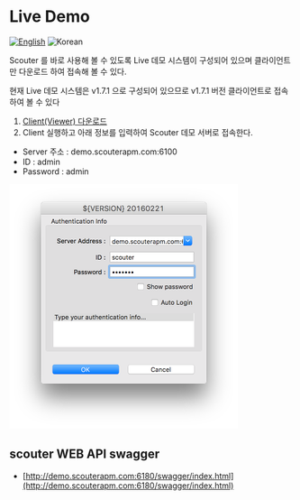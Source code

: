 # Live Demo
[![English](https://img.shields.io/badge/language-English-orange.svg)](Live-Demo.md) ![Korean](https://img.shields.io/badge/language-Korean-blue.svg)

Scouter 를 바로 사용해 볼 수 있도록 Live 데모 시스템이 구성되어 있으며
클라이언트만 다운로드 하여 접속해 볼 수 있다.

현재 Live 데모 시스템은 v1.7.1 으로 구성되어 있으므로 v1.7.1 버전 클라이언트로 접속하여 볼 수 있다

1. [Client(Viewer) 다운로드](https://github.com/scouter-project/scouter/releases/tag/v1.7.1)
2. Client 실행하고 아래 정보를 입력하여 Scouter 데모 서버로 접속한다.
  - Server 주소 : demo.scouterapm.com:6100
  - ID : admin
  - Password : admin
  
![login](../img/main/live-demo-client-login.png)

## scouter WEB API swagger
 - [http://demo.scouterapm.com:6180/swagger/index.html](http://demo.scouterapm.com:6180/swagger/index.html)
